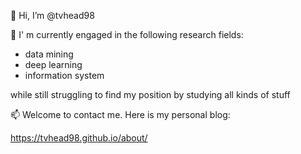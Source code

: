 👋 Hi, I’m @tvhead98

👀 I' m currently engaged in the following research fields:
- data mining
- deep learning
- information system

while still struggling to find my position by studying all kinds of stuff

📫 Welcome to contact me. Here is my personal blog:

https://tvhead98.github.io/about/
